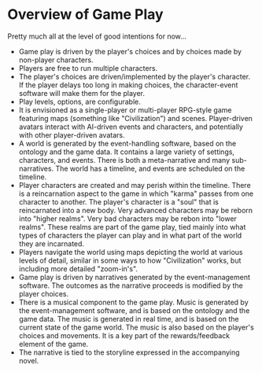 # Overview of Game Play

Pretty much all at the level of good intentions for now...

* Game play is driven by the player's choices and by choices made by non-player characters.
 * Players are free to run multiple characters.
 * The player's choices are driven/implemented by the player's character. If the player delays too long in making choices, the character-event software will make them for the player.
 * Play levels, options, are configurable.
 * It is envisioned as a single-player or multi-player RPG-style game featuring maps (something like "Civilization") and scenes. Player-driven avatars interact with AI-driven events and characters, and potentially with other player-driven avatars.
 * A world is generated by the event-handling software, based on the ontology and the game data. It contains a large variety of settings, characters, and events. There is both a meta-narrative and many sub-narratives. The world has a timeline, and events are scheduled on the timeline.
 * Player characters are created and may perish within the timeline. There is a reincarnation aspect to the game in which "karma" passes from one character to another. The player's character is a "soul" that is reincarnated into a new body. Very advanced characters may be reborn into "higher realms". Very bad characters may be rebon into "lower realms". These realms are part of the game play, tied mainly into what types of characters the player can play and in what part of the world they are incarnated.
 * Players navigate the world using maps depicting the world at various levels of detail, similar in some ways to how "Civilization" works, but including more detailed "zoom-in's".
 * Game play is driven by narratives generated by the event-management software. The outcomes as the narrative proceeds is modified by the player choices.
 * There is a musical component to the game play. Music is generated by the event-management software, and is based on the ontology and the game data. The music is generated in real time, and is based on the current state of the game world. The music is also based on the player's choices and movements. It is a key part of the rewards/feedback element of the game.
 * The narrative is tied to the storyline expressed in the accompanying novel.
